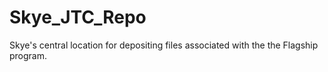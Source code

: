 # Skye_JTC_Repo
Skye's central location for depositing files associated with the the Flagship program. 
